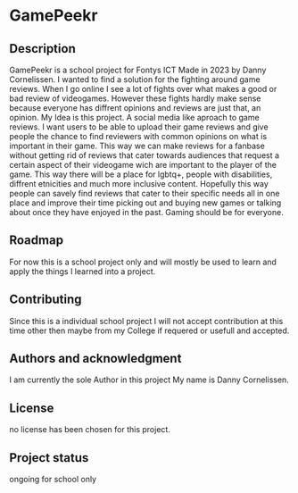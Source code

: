 # GamePeekr

## Description
GamePeekr is a school project for Fontys ICT Made in 2023 by Danny Cornelissen. I wanted to find a solution for the fighting around game reviews. When I go online I see a lot of fights over what makes a good or bad review of videogames. However these fights hardly make sense because everyone has diffrent opinions and reviews are just that, an opinion. My Idea is this project. A social media like aproach to game reviews. I want users to be able to upload their game reviews and give people the chance to find reviewers with common opinions on what is important in their game. This way we can make reviews for a fanbase without getting rid of reviews that cater towards audiences that request a certain aspect of their videogame wich are important to the player of the game. This way there will be a place for lgbtq+, people with disabilities, diffrent etnicities and much more inclusive content. Hopefully this way people can savely find reviews that cater to their specific needs all in one place and improve their time picking out and buying new games or talking about once they have enjoyed in the past. Gaming should be for everyone. 



## Roadmap
For now this is a school project only and will mostly be used to learn and apply the things I learned into a project.

## Contributing
Since this is a individual school project I will not accept contribution at this time other then maybe from my College if requered or usefull and accepted.

## Authors and acknowledgment
I am currently the sole Author in this project My name is Danny Cornelissen.

## License
no license has been chosen for this project.

## Project status
ongoing for school only
